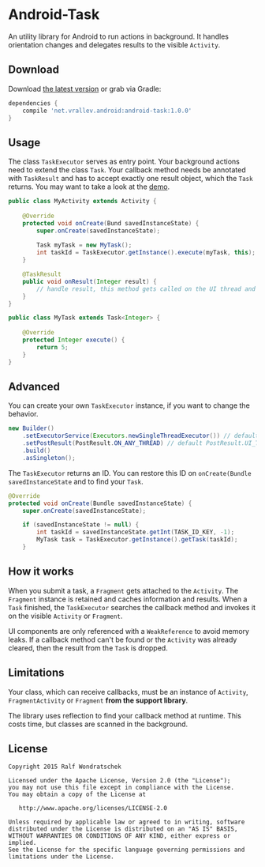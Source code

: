 Android-Task
============

An utility library for Android to run actions in background. It handles orientation changes and delegates results to the visible `Activity`.

Download
--------

Download [the latest version][1] or grab via Gradle:

```groovy
dependencies {
    compile 'net.vrallev.android:android-task:1.0.0'
}
```

Usage
-----

The class `TaskExecutor` serves as entry point. Your background actions need to extend the class `Task`. Your callback method needs be annotated with `TaskResult` and has to accept exactly one result object, which the `Task` returns. You may want to take a look at the [demo][2].

```java
public class MyActivity extends Activity {
	
	@Override
	protected void onCreate(Bund savedInstanceState) {
		super.onCreate(savedInstanceState);
		
		Task myTask = new MyTask();
		int taskId = TaskExecutor.getInstance().execute(myTask, this);
	}

	@TaskResult
	public void onResult(Integer result) {
		// handle result, this method gets called on the UI thread and only if the activity is visible
	}
}

public class MyTask extends Task<Integer> {
	
	@Override
	protected Integer execute() {
		return 5;
	}
}
```

Advanced
--------

You can create your own `TaskExecutor` instance, if you want to change the behavior. 

```java
new Builder()
	.setExecutorService(Executors.newSingleThreadExecutor()) // default CachedThreadPool
	.setPostResult(PostResult.ON_ANY_THREAD) // default PostResult.UI_THREAD
	.build()
	.asSingleton();
```

The `TaskExecutor` returns an ID. You can restore this ID on `onCreate(Bundle savedInstanceState` and to find your `Task`.

```java
@Override
protected void onCreate(Bundle savedInstanceState) {
    super.onCreate(savedInstanceState);

    if (savedInstanceState != null) {
        int taskId = savedInstanceState.getInt(TASK_ID_KEY, -1);
        MyTask task = TaskExecutor.getInstance().getTask(taskId);
    }
```

How it works
------------

When you submit a task, a `Fragment` gets attached to the `Activity`. The `Fragment` instance is retained and caches information and results. When a `Task` finished, the `TaskExecutor` searches the callback method and invokes it on the visible `Activity` or `Fragment`. 

UI components are only referenced with a `WeakReference` to avoid memory leaks. If a callback method can't be found or the `Activity` was already cleared, then the result from the `Task` is dropped.

Limitations
-----------

Your class, which can receive callbacks, must be an instance of `Activity`, `FragmentActivity` or `Fragment` **from the support library**.

The library uses reflection to find your callback method at runtime. This costs time, but classes are scanned in the background.



License
-------

    Copyright 2015 Ralf Wondratschek

    Licensed under the Apache License, Version 2.0 (the "License");
    you may not use this file except in compliance with the License.
    You may obtain a copy of the License at

       http://www.apache.org/licenses/LICENSE-2.0

    Unless required by applicable law or agreed to in writing, software
    distributed under the License is distributed on an "AS IS" BASIS,
    WITHOUT WARRANTIES OR CONDITIONS OF ANY KIND, either express or implied.
    See the License for the specific language governing permissions and
    limitations under the License.


[1]: http://repository.sonatype.org/service/local/artifact/maven/redirect?r=central-proxy&g=net.vrallev.android&a=android-sdk&v=LATEST
[2]: https://github.com/vRallev/SQRL-Protocol/tree/master/android-sdk/src/main/java/net/vrallev/android/task/demo